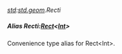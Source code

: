 _[std](../../modules/std/std-module.md):[std.geom](../../modules/std/std-geom.md).Recti_
##### Alias Recti:[Rect](../../modules/std/std-geom-rect.md)<[Int](../../modules/wonkey/wonkey-types-int.md)>
Convenience type alias for Rect\<Int\>.
